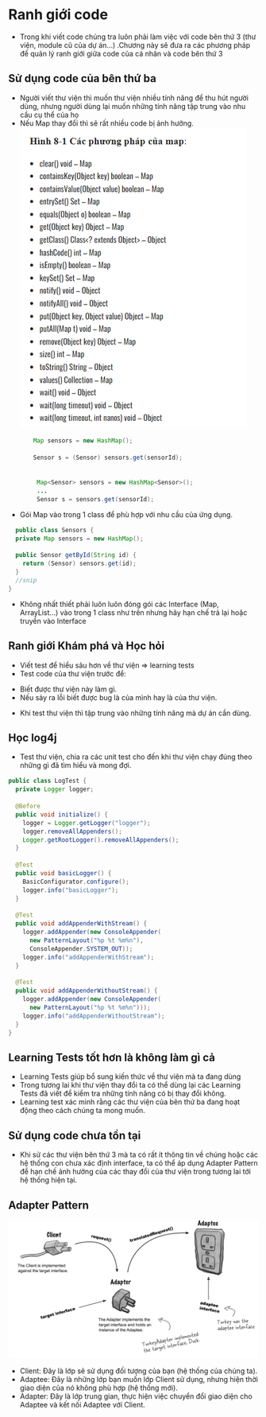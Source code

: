 # Ranh giới code

- Trong khi viết code chúng tra luôn phải làm việc với code bên thứ 3 (thư viện, module cũ của dự án...)
.Chương này sẽ đưa ra các phương pháp để quản lý ranh giới giữa  code của cá nhân và code bên thứ 3

## Sử dụng code của bên thứ ba
- Người viết thư viện thì muốn thư viện nhiều tính năng để thu hút người dùng, nhưng người dùng lại muốn những tính năng 
tập trung vào nhu cầu cụ thể của họ
- Nếu Map thay đổi thì sẽ rất nhiều code bị ảnh hưởng.
![img.png](img.png)
```java
       Map sensors = new HashMap();

       Sensor s = (Sensor) sensors.get(sensorId);


        Map<Sensor> sensors = new HashMap<Sensor>();
        ...
        Sensor s = sensors.get(sensorId);
```
- Gói Map vào trong 1 class để phù hợp với nhu cầu của ứng dụng.
```java
  public class Sensors {
  private Map sensors = new HashMap();
 
  public Sensor getById(String id) { 
    return (Sensor) sensors.get(id);
  }
  //snip 
}
```

- Không nhất thiết phải luôn luôn đóng gói các Interface (Map, ArrayList...) vào trong 1 class như trên nhưng hãy hạn chế trả lại hoặc truyền vào Interface 

## Ranh giới Khám phá và Học hỏi
- Viết test để hiểu sâu hơn về thư viện => learning tests
- Test code của thư viện trước để: 
 + Biết được thư viện này làm gì.
 + Nếu sảy ra lỗi biết được bug là của mình hay là của thư viện.
- Khi test thư viện thì tập trung vào những tính năng mà dự án cần dùng.

## Học log4j
- Test thư viện, chia ra các unit test cho đến khi thư viện chạy đúng theo những gì đã tìm hiểu và mong đợi.
```java
public class LogTest { 
  private Logger logger;
   
  @Before
  public void initialize() {
    logger = Logger.getLogger("logger"); 
    logger.removeAllAppenders(); 
    Logger.getRootLogger().removeAllAppenders();
  }
   
  @Test
  public void basicLogger() {
    BasicConfigurator.configure();
    logger.info("basicLogger"); 
  }
   
  @Test
  public void addAppenderWithStream() {
    logger.addAppender(new ConsoleAppender( 
      new PatternLayout("%p %t %m%n"), 
      ConsoleAppender.SYSTEM_OUT));
    logger.info("addAppenderWithStream"); 
  }
   
  @Test
  public void addAppenderWithoutStream() {
    logger.addAppender(new ConsoleAppender( 
      new PatternLayout("%p %t %m%n")));
    logger.info("addAppenderWithoutStream"); 
  }
}
```

## Learning Tests tốt hơn là không làm gì cả
- Learning Tests giúp bổ sung kiến thức về thư viện mà ta đang dùng 
- Trong tương lai khi thư viện thay đổi ta có thể dùng lại các Learning Tests đã viết để kiểm tra những tính năng có bị thay đổi không.
- Learning test xác minh rằng các thư viện của bên thứ ba đang hoạt động theo cách chúng ta mong muốn.

## Sử dụng code chưa tồn tại
- Khi sử các thư viện bên thứ 3 mà ta có rất ít thông tin về chúng hoặc các hệ thống con chưa xác định interface,
ta có thể áp dụng Adapter Pattern để hạn chế ảnh hưởng của các thay đổi của thư viện trong tương lai tới hệ thống hiện tại.

## Adapter Pattern 

![img_1.png](img_1.png)


- Client: Đây là lớp sẽ sử dụng đối tượng của bạn (hệ thống của chúng ta).
- Adaptee: Đây là những lớp bạn muốn lớp Client sử dụng, nhưng hiện thời giao diện của nó không phù hợp (hệ thống mới).
- Adapter: Đây là lớp trung gian, thực hiện việc chuyển đổi giao diện cho Adaptee và kết nối Adaptee với Client.
